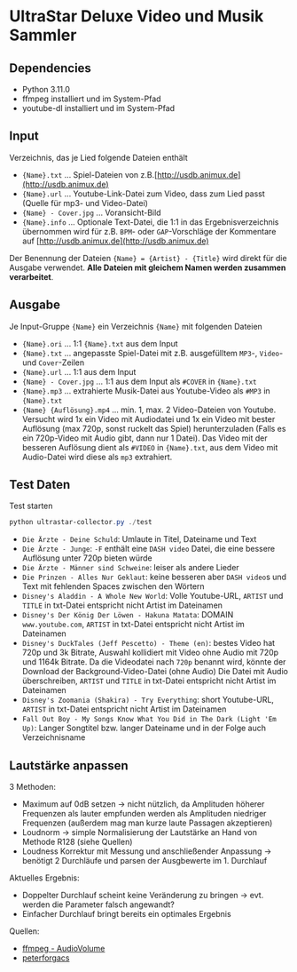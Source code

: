 # UltraStar Deluxe Video und Musik Sammler

## Dependencies

- Python 3.11.0
- ffmpeg installiert und im System-Pfad
- youtube-dl installiert und im System-Pfad

## Input

Verzeichnis, das je Lied folgende Dateien enthält

- `{Name}.txt` ... Spiel-Dateien von z.B.[http://usdb.animux.de](http://usdb.animux.de)
- `{Name}.url` ... Youtube-Link-Datei zum Video, dass zum Lied passt (Quelle für mp3- und Video-Datei)
- `{Name} - Cover.jpg` ... Voransicht-Bild
- `{Name}.info` ... Optionale Text-Datei, die 1:1 in das Ergebnisverzeichnis übernommen wird für z.B. `BPM`- oder `GAP`-Vorschläge der Kommentare auf [http://usdb.animux.de](http://usdb.animux.de)

Der Benennung der Dateien `{Name} = {Artist} - {Title}` wird direkt für die Ausgabe verwendet. __Alle Dateien mit gleichem Namen werden zusammen verarbeitet__.

## Ausgabe

Je Input-Gruppe `{Name}` ein Verzeichnis `{Name}`  mit folgenden Dateien

- `{Name}.ori` ... 1:1 `{Name}.txt` aus dem Input
- `{Name}.txt` ... angepasste Spiel-Datei mit z.B. ausgefülltem `MP3`-, `Video`- und `Cover`-Zeilen
- `{Name}.url` ... 1:1 aus dem Input
- `{Name} - Cover.jpg` ... 1:1 aus dem Input als `#COVER` in `{Name}.txt`
- `{Name}.mp3` ... extrahierte Musik-Datei aus Youtube-Video als `#MP3` in `{Name}.txt`
- `{Name} {Auflösung}.mp4` ... min. 1, max. 2 Video-Dateien von Youtube. Versucht wird 1x ein Video mit Audiodatei und 1x ein Video mit bester Auflösung (max 720p, sonst ruckelt das Spiel) herunterzuladen (Falls es ein 720p-Video mit Audio gibt, dann nur 1 Datei). Das Video mit der besseren Auflösung dient als `#VIDEO` in `{Name}.txt`, aus dem Video mit Audio-Datei wird diese als `mp3` extrahiert.

## Test Daten

Test starten

``` ps1
python ultrastar-collector.py ./test
```

- `Die Ärzte - Deine Schuld`: Umlaute in Titel, Dateiname und Text
- `Die Ärzte - Junge`: `-F` enthält eine `DASH video` Datei, die eine bessere Auflösung unter 720p bieten würde
- `Die Ärzte - Männer sind Schweine`: leiser als andere Lieder
- `Die Prinzen - Alles Nur Geklaut`: keine besseren aber `DASH video`s und Text mit fehlenden Spaces zwischen den Wörtern
- `Disney's Aladdin - A Whole New World`: Volle Youtube-URL, `ARTIST` und `TITLE` in txt-Datei entspricht nicht Artist im Dateinamen
- `Disney's Der König Der Löwen - Hakuna Matata`: DOMAIN `www.youtube.com`, `ARTIST` in txt-Datei entspricht nicht Artist im Dateinamen
- `Disney's DuckTales (Jeff Pescetto) - Theme (en)`: bestes Video hat 720p und 3k Bitrate, Auswahl kollidiert mit Video ohne Audio mit 720p und 1164k Bitrate. Da die Videodatei nach `720p` benannt wird, könnte der Download der Background-Video-Datei (ohne Audio) Die Datei mit Audio überschreiben, `ARTIST` und `TITLE` in txt-Datei entspricht nicht Artist im Dateinamen
- `Disney's Zoomania (Shakira) - Try Everything`: short Youtube-URL, `ARTIST` in txt-Datei entspricht nicht Artist im Dateinamen
- `Fall Out Boy - My Songs Know What You Did in The Dark (Light 'Em Up)`: Langer Songtitel bzw. langer Dateiname und in der Folge auch Verzeichnisname

## Lautstärke anpassen

3 Methoden:

- Maximum auf 0dB setzen ->  nicht nützlich, da Amplituden höherer Frequenzen als lauter empfunden werden als Amplituden niedriger Frequenzen (außerdem mag man kurze laute Passagen akzeptieren)
- Loudnorm -> simple Normalisierung der Lautstärke an Hand von Methode R128 (siehe Quellen)
- Loudness Korrektur mit Messung und anschließender Anpassung -> benötigt 2 Durchläufe und parsen der Ausgbewerte im 1. Durchlauf

Aktuelles Ergebnis:

- Doppelter Durchlauf scheint keine Veränderung zu bringen -> evt. werden die Parameter falsch angewandt?
- Einfacher Durchlauf bringt bereits ein optimales Ergebnis

Quellen:

- [ffmpeg - AudioVolume](https://trac.ffmpeg.org/wiki/AudioVolume)
- [peterforgacs](http://peterforgacs.github.io/2018/05/20/Audio-normalization-with-ffmpeg/)
